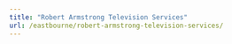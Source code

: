 ```yaml
---
title: "Robert Armstrong Television Services"
url: /eastbourne/robert-armstrong-television-services/
---
```

